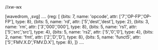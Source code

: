 //xw-wx

[wavedrom, ,svg]
....
{reg: [
{bits: 7, name: 'opcode', attr: ['7','OP-FP','OP-FP'], type: 8},
{bits: 5, name: 'rd',     attr: ['5','dest','dest'], type: 2},
{bits: 3, name: 'rm',     attr: ['3','000','000'], type: 8},
{bits: 5, name: 'rs1',    attr: ['5','src','src'], type: 4},
{bits: 5, name: 'rs2',    attr: ['5','0','0'], type: 4},
{bits: 2, name: 'fmt',    attr: ['2','D','D'], type: 8},
{bits: 5, name: 'funct5', attr: ['5','FMV.X.D','FMV.D.X'], type: 8},
]}
....
